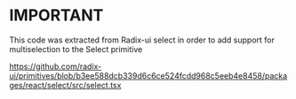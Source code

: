 # IMPORTANT

This code was extracted from Radix-ui select in order to add support for
multiselection to the Select primitive

https://github.com/radix-ui/primitives/blob/b3ee588dcb339d6c6ce524fcdd968c5eeb4e8458/packages/react/select/src/select.tsx
